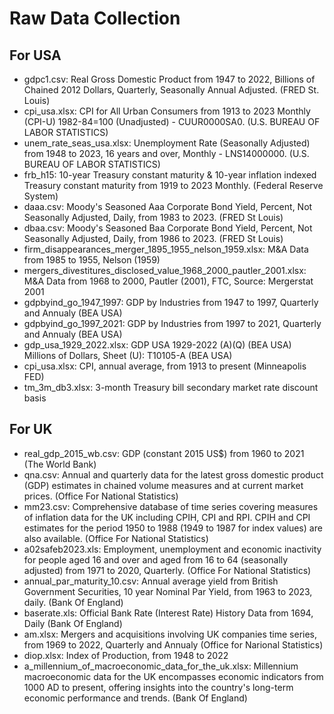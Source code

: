 
# Raw Data Collection

## For USA

- gdpc1.csv: Real Gross Domestic Product from 1947 to 2022, Billions of Chained 2012 Dollars, Quarterly, Seasonally Annual Adjusted. (FRED St. Louis)
- cpi_usa.xlsx: CPI for All Urban Consumers from 1913 to 2023 Monthly (CPI-U) 1982-84=100 (Unadjusted) - CUUR0000SA0. (U.S. BUREAU OF LABOR STATISTICS)
- unem_rate_seas_usa.xlsx: Unemployment Rate (Seasonally Adjusted) from 1948 to 2023, 16 years and over, Monthly - LNS14000000. (U.S. BUREAU OF LABOR STATISTICS)
- frb_h15: 10-year Treasury constant maturity & 10-year inflation indexed Treasury constant maturity from 1919 to 2023 Monthly. (Federal Reserve System)
- daaa.csv:  Moody's Seasoned Aaa Corporate Bond Yield, Percent, Not Seasonally Adjusted, Daily, from 1983 to 2023. (FRED St Louis) 
- dbaa.csv: Moody's Seasoned Baa Corporate Bond Yield, Percent, Not Seasonally Adjusted, Daily, from 1986 to 2023. (FRED St Louis)
- firm_disappearances_merger_1895_1955_nelson_1959.xlsx: M&A Data from 1985 to 1955, Nelson (1959)
- mergers_divestitures_disclosed_value_1968_2000_pautler_2001.xlsx: M&A Data from 1968 to 2000, Pautler (2001), FTC, Source: Mergerstat 2001
- gdpbyind_go_1947_1997: GDP by Industries from 1947 to 1997, Quarterly and Annualy (BEA USA)
- gdpbyind_go_1997_2021: GDP by Industries from 1997 to 2021, Quarterly and Annualy (BEA USA)
- gdp_usa_1929_2022.xlsx: GDP USA 1929-2022 (A)(Q) (BEA USA) Millions of Dollars, Sheet (U): T10105-A (BEA USA)
- cpi_usa.xlsx: CPI, annual average, from 1913 to present (Minneapolis FED)
- tm_3m_db3.xlsx: 3-month Treasury bill secondary market rate   discount basis

## For UK

- real_gdp_2015_wb.csv: GDP (constant 2015 US$) from 1960 to 2021 (The World Bank)
- qna.csv: Annual and quarterly data for the latest gross domestic product (GDP) estimates in chained volume measures and at current market prices. (Office For National Statistics)
- mm23.csv: Comprehensive database of time series covering measures of inflation data for the UK including CPIH, CPI and RPI. CPIH and CPI estimates for the period 1950 to 1988 (1949 to 1987 for index values) are also available. (Office For National Statistics) 
- a02safeb2023.xls: Employment, unemployment and economic inactivity for people aged 16 and over and aged from 16 to 64 (seasonally adjusted) from 1971 to 2020, Quarterly. (Office For National Statistics)
- annual_par_maturity_10.csv: Annual average yield from British Government Securities, 10 year Nominal Par Yield, from 1963 to 2023, daily. (Bank Of England)
- baserate.xls: Official Bank Rate (Interest Rate) History Data from 1694, Daily (Bank Of England)
- am.xlsx: Mergers and acquisitions involving UK companies time series, from 1969 to 2022, Quarterly and Annualy (Office for Narional Statistics)
- diop.xlsx: Index of Production, from 1948 to 2022
- a_millennium_of_macroeconomic_data_for_the_uk.xlsx: Millennium macroeconomic data for the UK encompasses economic indicators from 1000 AD to present, offering insights into the country's long-term economic performance and trends. (Bank Of England)



